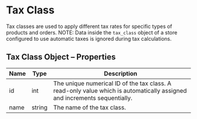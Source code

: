 # <span class="jumptarget"> Tax Class </span>

Tax classes are used to apply different tax rates for specific types of products and orders. NOTE: Data inside the `tax_class` object of a store configured to use automatic taxes is ignored during tax calculations.

## <span class="jumptarget"> Tax Class Object – Properties </span>

| Name | Type | Description |
| --- | --- | --- |
| id | int | The unique numerical ID of the tax class. A read-only value which is automatically assigned and increments sequentially. |
| name | string | The name of the tax class. 
